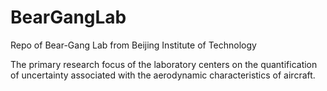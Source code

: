 # BearGangLab
Repo of Bear-Gang Lab from Beijing Institute of Technology

The primary research focus of the laboratory centers on the quantification of uncertainty associated with the aerodynamic characteristics of aircraft.
